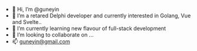 - 👋 Hi, I’m @guneyin
- 👀 I’m a retared Delphi developer and currently interested in Golang, Vue and Svelte..
- 🌱 I’m currently learning new flavour of full-stack development
- 💞️ I’m looking to collaborate on ...
- 📫 guneyin@gmail.com

<!---
guneyin/guneyin is a ✨ special ✨ repository because its `README.md` (this file) appears on your GitHub profile.
You can click the Preview link to take a look at your changes.
--->
